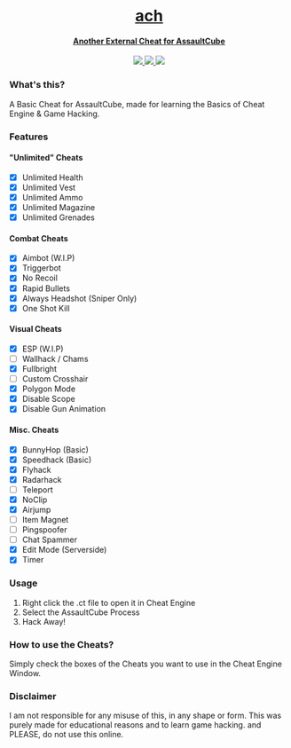 <h1 align="center">
  <br>
  <a href="https://github.com/smintf/ach/">
  <br>
  ach
  <br>
</h1>


<h4 align="center">Another External Cheat for AssaultCube</h4>

<p align="center">
  <a href="https://www.microsoft.com/en-in/windows">
    <img src="https://img.shields.io/badge/platform-windows-blue">
  </a>
  <a href="https://cheatengine.org/">
      <img src="https://img.shields.io/badge/Cheat%20Engine-7.4-sucess">
  </a>
  <a href="https://github.com/assaultcube/AC/releases/tag/v1.2.0.2">
      <img src="https://img.shields.io/badge/AC%20Version-1.2.0.2-blueviolet">
  </a>
</p>

### What's this?
A Basic Cheat for AssaultCube, made for learning the Basics of Cheat Engine &amp; Game Hacking.

### Features
#### "Unlimited" Cheats
- [x] Unlimited Health
- [x] Unlimited Vest
- [x] Unlimited Ammo
- [x] Unlimited Magazine
- [x] Unlimited Grenades

#### Combat Cheats
- [x] Aimbot (W.I.P)
- [x] Triggerbot
- [x] No Recoil
- [x] Rapid Bullets
- [x] Always Headshot (Sniper Only)
- [x] One Shot Kill

#### Visual Cheats
- [x] ESP (W.I.P)
- [ ] Wallhack / Chams
- [x] Fullbright
- [ ] Custom Crosshair
- [x] Polygon Mode
- [x] Disable Scope
- [x] Disable Gun Animation

#### Misc. Cheats
- [x] BunnyHop (Basic)
- [x] Speedhack (Basic)
- [x] Flyhack
- [x] Radarhack
- [ ] Teleport
- [x] NoClip
- [x] Airjump
- [ ] Item Magnet
- [ ] Pingspoofer
- [ ] Chat Spammer
- [x] Edit Mode (Serverside)
- [x] Timer
  
### Usage
1. Right click the .ct file to open it in Cheat Engine
2. Select the AssaultCube Process
3. Hack Away!

### How to use the Cheats?

Simply check the boxes of the Cheats you want to use in the Cheat Engine Window. 

### Disclaimer

I am not responsible for any misuse of this, in any shape or form. This was purely made for educational reasons and to learn game hacking. and PLEASE, do not use this online.
